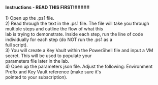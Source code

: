 <b>Instructions - READ THIS FIRST!!!!!!!!!!!</b>
<br><br>1) Open up the .ps1 file.
<br>2) Read through the text in the .ps1 file. The file will take you through multiple steps and outline the flow of what this
<br>lab is trying to demonstrate. Inside each step, run the line of code individually for each step (do NOT run the .ps1 as a 
<br>full script).
<br>3) You will create a Key Vault within the PowerShell file and input a VM secret. This will be used to populate your
<br>parameters file later in the lab.
<br>4) Open up the parameters json file. Adjust the following: Environment Prefix and Key Vault reference (make sure it's 
<br>pointed to your subscription).

